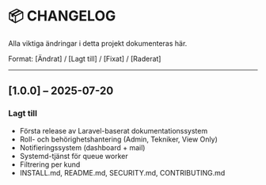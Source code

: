 # 📦 CHANGELOG

Alla viktiga ändringar i detta projekt dokumenteras här.

Format: [Ändrat] / [Lagt till] / [Fixat] / [Raderat]

---

## [1.0.0] – 2025-07-20
### Lagt till
- Första release av Laravel-baserat dokumentationssystem
- Roll- och behörighetshantering (Admin, Tekniker, View Only)
- Notifieringssystem (dashboard + mail)
- Systemd-tjänst för queue worker
- Filtrering per kund
- INSTALL.md, README.md, SECURITY.md, CONTRIBUTING.md
